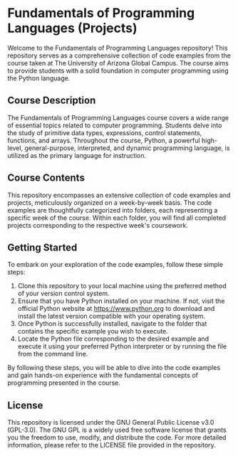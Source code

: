 # Fundamentals of Programming Languages (Projects)
Welcome to the Fundamentals of Programming Languages repository! This repository serves as a comprehensive collection of code examples from the course taken at The University of Arizona Global Campus. The course aims to provide students with a solid foundation in computer programming using the Python language.

## Course Description
The Fundamentals of Programming Languages course covers a wide range of essential topics related to computer programming. Students delve into the study of primitive data types, expressions, control statements, functions, and arrays. Throughout the course, Python, a powerful high-level, general-purpose, interpreted, and dynamic programming language, is utilized as the primary language for instruction.

## Course Contents
This repository encompasses an extensive collection of code examples and projects, meticulously organized on a week-by-week basis. The code examples are thoughtfully categorized into folders, each representing a specific week of the course. Within each folder, you will find all completed projects corresponding to the respective week's coursework.

## Getting Started
To embark on your exploration of the code examples, follow these simple steps:
1. Clone this repository to your local machine using the preferred method of your version control system.
2. Ensure that you have Python installed on your machine. If not, visit the official Python website at https://www.python.org to download and install the latest version compatible with your operating system.
3. Once Python is successfully installed, navigate to the folder that contains the specific example you wish to execute.
4. Locate the Python file corresponding to the desired example and execute it using your preferred Python interpreter or by running the file from the command line.

By following these steps, you will be able to dive into the code examples and gain hands-on experience with the fundamental concepts of programming presented in the course.

## License
This repository is licensed under the GNU General Public License v3.0 (GPL-3.0). The GNU GPL is a widely used free software license that grants you the freedom to use, modify, and distribute the code. For more detailed information, please refer to the LICENSE file provided in the repository.
